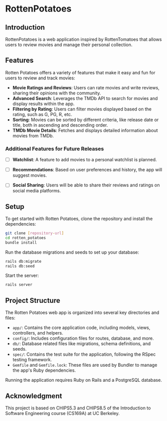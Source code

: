 # RottenPotatoes

## Introduction
RottenPotatoes is a web application inspired by RottenTomatoes that allows users to review movies and manage their personal collection. 

## Features

Rotten Potatoes offers a variety of features that make it easy and fun for users to review and track movies:

- **Movie Ratings and Reviews**: Users can rate movies and write reviews, sharing their opinions with the community.
- **Advanced Search**: Leverages the TMDb API to search for movies and display results within the app.
- **Filtering by Rating**: Users can filter movies displayed based on the rating, such as G, PG, R, etc.
- **Sorting**: Movies can be sorted by different criteria, like release date or title, both in ascending and descending order.
- **TMDb Movie Details**: Fetches and displays detailed information about movies from TMDb.

### Additional Features for Future Releases

- [ ] **Watchlist**: A feature to add movies to a personal watchlist is planned.
- [ ] **Recommendations**: Based on user preferences and history, the app will suggest movies.
- [ ] **Social Sharing**: Users will be able to share their reviews and ratings on social media platforms.


## Setup
To get started with Rotten Potatoes, clone the repository and install the dependencies:
```bash
git clone [repository-url]
cd rotten_potatoes
bundle install
```

Run the database migrations and seeds to set up your database:

```bash
rails db:migrate
rails db:seed
```

Start the server:

```bash
rails server
```

## Project Structure

The Rotten Potatoes web app is organized into several key directories and files:

- `app/`: Contains the core application code, including models, views, controllers, and helpers.
- `config/`: Includes configuration files for routes, database, and more.
- `db/`: Database related files like migrations, schema definitions, and seeds.
- `spec/`: Contains the test suite for the application, following the RSpec testing framework.
- `Gemfile` and `Gemfile.lock`: These files are used by Bundler to manage the app's Ruby dependencies.

Running the application requires Ruby on Rails and a PostgreSQL database. 

## Acknowledgment
This project is based on CHIPS5.3 and CHIPS8.5 of the Introduction to Software Engineering course (CS169A) at UC Berkeley.
